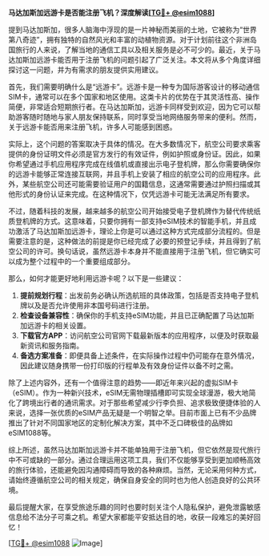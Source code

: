**马达加斯加远游卡是否能注册飞机？深度解读[[TG💪+ @esim1088](https://t.me/s/esim1088)]**

提到马达加斯加，很多人脑海中浮现的是一片神秘而美丽的土地，它被称为“世界第八奇迹”，拥有独特的自然风光和丰富的动植物资源。对于计划前往这个非洲岛国旅行的人来说，了解当地的通信工具以及相关服务是必不可少的。最近，关于马达加斯加远游卡能否用于注册飞机的问题引起了广泛关注。本文将从多个角度详细探讨这一问题，并为有需求的朋友提供实用建议。

首先，我们需要明确什么是“远游卡”。远游卡是一种专为国际游客设计的移动通信SIM卡，通常可以在多个国家和地区使用。这类卡片的优势在于其灵活性高、操作简便，非常适合短期旅行者。在马达加斯加，远游卡同样受到欢迎，因为它可以帮助游客随时随地与家人朋友保持联系，同时享受当地网络服务带来的便利。然而，关于远游卡能否用来注册飞机，许多人可能感到困惑。

实际上，这个问题的答案取决于具体的情况。在大多数情况下，航空公司要求乘客提供的身份证明文件必须是官方发行的有效证件，例如护照或身份证。因此，如果你希望通过手机应用程序完成在线值机或直接出示电子登机牌，那么你需要确保你的远游卡能够正常连接互联网，并且手机上安装了相应的航空公司的应用程序。此外，某些航空公司还可能需要验证用户的国籍信息，这通常需要通过护照扫描或其他形式的身份认证来完成。在这种情况下，仅凭远游卡可能无法满足所有要求。

不过，随着科技的发展，越来越多的航空公司开始接受电子登机牌作为替代传统纸质登机牌的方式。这意味着，只要你拥有一部支持eSIM技术的智能手机，并且成功激活了马达加斯加远游卡，理论上你是可以通过这种方式完成部分流程的。但是需要注意的是，这种做法的前提是你已经完成了必要的预登记手续，并且得到了航空公司的许可。换句话说，虽然远游卡本身并不能直接用于注册飞机，但它确实可以成为整个过程中的一个重要组成部分。

那么，如何才能更好地利用远游卡呢？以下是一些建议：

1. **提前规划行程**：出发前务必确认所选航班的具体政策，包括是否支持电子登机牌以及是否允许使用非本国号码进行注册。
2. **检查设备兼容性**：确保你的手机支持eSIM功能，并且已正确配置了马达加斯加远游卡的相关设置。
3. **下载官方APP**：访问航空公司官网下载最新版本的应用程序，以便及时获取最新资讯和服务指南。
4. **备选方案准备**：即便具备上述条件，在实际操作过程中仍可能存在意外情况，因此建议随身携带一份打印版的行程单及有效身份证件以备不时之需。

除了上述内容外，还有一个值得注意的趋势——即近年来兴起的虚拟SIM卡（eSIM）。作为一种新兴技术，eSIM无需物理插槽即可实现全球漫游，极大地简化了跨境出行者的通讯需求。对于那些希望减少行李负担、追求极致便捷体验的人来说，选择一张优质的eSIM产品无疑是一个明智之举。目前市面上已有不少品牌推出了针对不同国家地区的定制化解决方案，其中不乏口碑极佳的品牌如eSIM1088等。

综上所述，虽然马达加斯加远游卡并不能单独用于注册飞机，但它依然是现代旅行中不可或缺的一部分。通过合理运用这项工具，我们不仅能够享受到更加顺畅高效的旅行体验，还能避免因沟通障碍而导致的各种麻烦。当然，无论采用何种方式，请始终遵循航空公司的相关规定，确保自身安全的同时也为他人创造良好的公共环境。

最后提醒大家，在享受旅途乐趣的同时也要时刻关注个人隐私保护，避免泄露敏感信息给不法分子可乘之机。希望大家都能平安抵达目的地，收获一段难忘的美好回忆！

[[TG💪+ @esim1088](https://t.me/s/esim1088) ![Image](https://i.postimg.cc/4NQfJmqS/Snipaste-2025-05-13-00-14-12.png)]